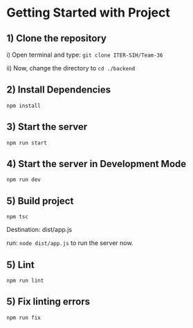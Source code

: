 # Getting Started with Project

## 1) Clone the repository

i) Open terminal and type:
`git clone ITER-SIH/Team-36`

ii) Now, change the directory to
`cd ./backend`

## 2) Install Dependencies

`npm install`

## 3) Start the server

`npm run start`

## 4) Start the server in Development Mode

`npm run dev`

## 5) Build project

`npm tsc`

Destination: dist/app.js

run: `node dist/app.js` to run the server now.

## 5) Lint

`npm run lint`

## 5) Fix linting errors

`npm run fix`

